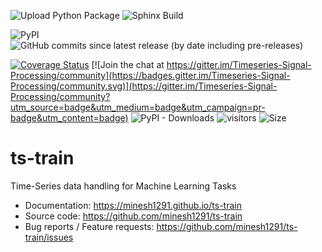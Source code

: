 ![Upload Python Package](https://github.com/minesh1291/ts-train/workflows/Upload%20Python%20Package/badge.svg)
![Sphinx Build](https://github.com/minesh1291/ts-train/workflows/Sphinx%20Build/badge.svg)

![PyPI](https://img.shields.io/pypi/v/ts_train)
![GitHub commits since latest release (by date including pre-releases)](https://img.shields.io/github/commits-since/minesh1291/ts-train/latest?include_prereleases)

[![Coverage Status](https://coveralls.io/repos/github/minesh1291/ts-train/badge.svg?branch=master)](https://coveralls.io/github/minesh1291/ts-train?branch=master) [![Join the chat at https://gitter.im/Timeseries-Signal-Processing/community](https://badges.gitter.im/Timeseries-Signal-Processing/community.svg)](https://gitter.im/Timeseries-Signal-Processing/community?utm_source=badge&utm_medium=badge&utm_campaign=pr-badge&utm_content=badge)
![PyPI - Downloads](https://img.shields.io/pypi/dm/ts-train)
![visitors](https://visitor-badge.glitch.me/badge?page_id=minesh1291.ts-train)
![Size](https://github-size-badge.herokuapp.com/minesh1291/ts-train.svg)
<!-- ![Downloads](https://img.shields.io/pypi/dm/ts_train.svg?label=Pypi%20downloads) -->  
# ts-train
Time-Series data handling for Machine Learning Tasks


- Documentation: https://minesh1291.github.io/ts-train
- Source code: https://github.com/minesh1291/ts-train
- Bug reports / Feature requests: https://github.com/minesh1291/ts-train/issues

